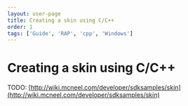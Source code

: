 ```yaml
---
layout: user-page
title: Creating a skin using C/C++
order: 1
tags: ['Guide', 'RAP', 'cpp', 'Windows']
---
```


# Creating a skin using C/C++

TODO: [http://wiki.mcneel.com/developer/sdksamples/skin](http://wiki.mcneel.com/developer/sdksamples/skin)
